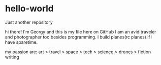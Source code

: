 # hello-world
Just another repository

hi there! 
I'm Georgy and this is my file here on GitHub
I am an avid traveler and photographer too besides programming. 
I build planes(rc planes) if I have sparetime.


my passion are:
   art > travel > space > tech > science > drones > fiction writing
